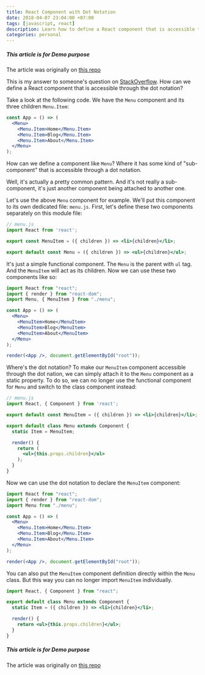 ```yaml
---
title: React Component with Dot Notation
date: 2018-04-07 23:04:00 +07:00
tags: [javascript, react]
description: Learn how to define a React component that is accessible through the dot notation. A common component pattern to show a parent-child relation.
categories: personal
---
```


##### This article is for Demo purpose

The article was originally on [this repo](https://github.com/risan/risanb.com/blob/master/content/posts/react-component-with-dot-notation/index.md)

This is my answer to someone's question on [StackOverflow](https://stackoverflow.com/questions/49256472/react-how-to-extend-a-component-that-has-child-components-and-keep-them/49258038#answer-49258038). How can we define a React component that is accessible through the dot notation?

Take a look at the following code. We have the `Menu` component and its three children `Menu.Item`:

```jsx
const App = () => (
  <Menu>
    <Menu.Item>Home</Menu.Item>
    <Menu.Item>Blog</Menu.Item>
    <Menu.Item>About</Menu.Item>
  </Menu>
);
```

How can we define a component like `Menu`? Where it has some kind of "sub-component" that is accessible through a dot notation.

Well, it's actually a pretty common pattern. And it's not really a sub-component, it's just another component being attached to another one.

Let's use the above `Menu` component for example. We'll put this component to its own dedicated file: `menu.js`. First, let's define these two components separately on this module file:

```jsx
// menu.js
import React from 'react';

export const MenuItem = ({ children }) => <li>{children}</li>;

export default const Menu = ({ children }) => <ul>{children}</ul>;
```

It's just a simple functional component. The `Menu` is the parent with `ul` tag. And the `MenuItem` will act as its children. Now we can use these two components like so:

```jsx
import React from "react";
import { render } from "react-dom";
import Menu, { MenuItem } from "./menu";

const App = () => (
  <Menu>
    <MenuItem>Home</MenuItem>
    <MenuItem>Blog</MenuItem>
    <MenuItem>About</MenuItem>
  </Menu>
);

render(<App />, document.getElementById("root"));
```

Where's the dot notation? To make our `MenuItem` component accessible through the dot nation, we can simply attach it to the `Menu` component as a static property. To do so, we can no longer use the functional component for `Menu` and switch to the class component instead:

```jsx
// menu.js
import React, { Component } from 'react';

export default const MenuItem = ({ children }) => <li>{children}</li>;

export default class Menu extends Component {
  static Item = MenuItem;

  render() {
    return (
      <ul>{this.props.children}</ul>
    );
  }
}
```

Now we can use the dot notation to declare the `MenuItem` component:

```jsx
import React from "react";
import { render } from "react-dom";
import Menu from "./menu";

const App = () => (
  <Menu>
    <Menu.Item>Home</Menu.Item>
    <Menu.Item>Blog</Menu.Item>
    <Menu.Item>About</Menu.Item>
  </Menu>
);

render(<App />, document.getElementById("root"));
```

You can also put the `MenuItem` component definition directly within the `Menu` class. But this way you can no longer import `MenuItem` individually.

```jsx
import React, { Component } from "react";

export default class Menu extends Component {
  static Item = ({ children }) => <li>{children}</li>;

  render() {
    return <ul>{this.props.children}</ul>;
  }
}
```

##### This article is for Demo purpose

The article was originally on [this repo](https://github.com/risan/risanb.com/blob/master/content/posts/react-component-with-dot-notation/index.md)
